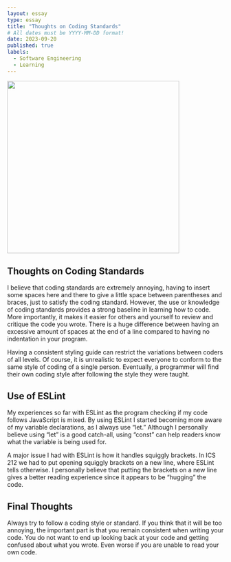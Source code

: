 ```yaml
---
layout: essay
type: essay
title: "Thoughts on Coding Standards"
# All dates must be YYYY-MM-DD format!
date: 2023-09-20
published: true
labels:
  - Software Engineering
  - Learning
---
```


<img width="400px" class="rounded float-start pe-4" src="../img/Thoughts-on-Coding-Standards/ManHoldingHead.jpeg">

## Thoughts on Coding Standards
I believe that coding standards are extremely annoying, having to insert some spaces here and there to give a little space between parentheses and braces, just to satisfy the coding standard. However, the use or knowledge of coding standards provides a strong baseline in learning how to code. More importantly, it makes it easier for others and yourself to review and critique the code you wrote. There is a huge difference between having an excessive amount of spaces at the end of a line compared to having no indentation in your program.

Having a consistent styling guide can restrict the variations between coders of all levels. Of course, it is unrealistic to expect everyone to conform to the same style of coding of a single person. Eventually, a programmer will find their own coding style after following the style they were taught.


## Use of ESLint
My experiences so far with ESLint as the program checking if my code follows JavaScript is mixed. By using ESLint I started becoming more aware of my variable declarations, as I always use “let.” Although I personally believe using “let” is a good catch-all, using “const” can help readers know what the variable is being used for.

A major issue I had with ESLint is how it handles squiggly brackets. In ICS 212 we had to put opening squiggly brackets on a new line, where ESLint tells otherwise. I personally believe that putting the brackets on a new line gives a better reading experience since it appears to be “hugging” the code.

## Final Thoughts
Always try to follow a coding style or standard. If you think that it will be too annoying, the important part is that you remain consistent when writing your code. You do not want to end up looking back at your code and getting confused about what you wrote. Even worse if you are unable to read your own code.


